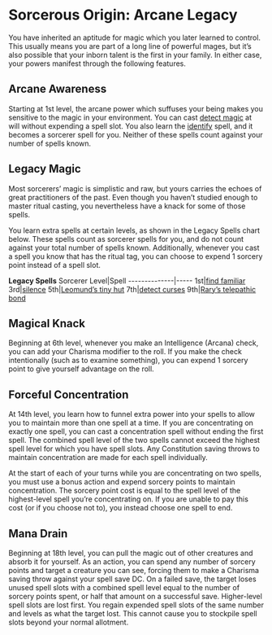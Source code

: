 # Sorcerous Origin: Arcane Legacy
You have inherited an aptitude for magic which you later learned to control. This usually means you are part of a long line of powerful mages, but it’s also possible that your inborn talent is the first in your family. In either case, your powers manifest through the following features.

## Arcane Awareness
Starting at 1st level, the arcane power which suffuses your being makes you sensitive to the magic in your environment. You can cast [detect magic]() at will without expending a spell slot. You also learn the [identify]() spell, and it becomes a sorcerer spell for you. Neither of these spells count against your number of spells known.

## Legacy Magic
Most sorcerers’ magic is simplistic and raw, but yours carries the echoes of great practitioners of the past. Even though you haven’t studied enough to master ritual casting, you nevertheless have a knack for some of those spells.

You learn extra spells at certain levels, as shown in the Legacy Spells chart below. These spells count as sorcerer spells for you, and do not count against your total number of spells known. Additionally, whenever you cast a spell you know that has the ritual tag, you can choose to expend 1 sorcery point instead of a spell slot.

**Legacy Spells**
Sorcerer Level|Spell
--------------|-----
1st|[find familiar](../../Magic/Spells/find-familiar.md)
3rd|[silence](../../Magic/Spells/silence.md)
5th|[Leomund’s tiny hut](../../Magic/Spells/leomunds-tiny-hut.md)
7th|[detect curses](../../Magic/Spells/detect-curses.md)
9th|[Rary’s telepathic bond](../../Magic/Spells/rarys-telepathic-bond.md)

## Magical Knack
Beginning at 6th level, whenever you make an Intelligence (Arcana) check, you can add your Charisma modifier to the roll. If you make the check intentionally (such as to examine something), you can expend 1 sorcery point to give yourself advantage on the roll.

## Forceful Concentration
At 14th level, you learn how to funnel extra power into your spells to allow you to maintain more than one spell at a time. If you are concentrating on exactly one spell, you can cast a concentration spell without ending the first spell. The combined spell level of the two spells cannot exceed the highest spell level for which you have spell slots. Any Constitution saving throws to maintain concentration are made for each spell individually.

At the start of each of your turns while you are concentrating on two spells, you must use a bonus action and expend sorcery points to maintain concentration. The sorcery point cost is equal to the spell level of the highest-level spell you’re concentrating on. If you are unable to pay this cost (or if you choose not to), you instead choose one spell to end.

## Mana Drain
Beginning at 18th level, you can pull the magic out of other creatures and absorb it for yourself. As an action, you can spend any number of sorcery points and target a creature you can see, forcing them to make a Charisma saving throw against your spell save DC. On a failed save, the target loses unused spell slots with a combined spell level equal to the number of sorcery points spent, or half that amount on a successful save. Higher-level spell slots are lost first. You regain expended spell slots of the same number and levels as what the target lost. This cannot cause you to stockpile spell slots beyond your normal allotment.
